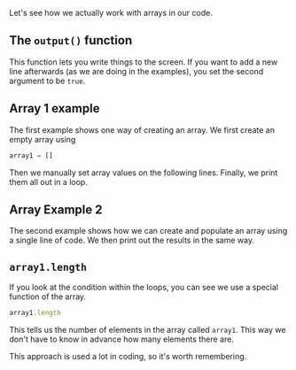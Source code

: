 Let's see how we actually work with arrays in our code.

## The `output()` function
This function lets you write things to the screen. If you want to add a new line afterwards (as we are doing in the examples), you set the second argument to be `true`.

## Array 1 example
The first example shows one way of creating an array. We first create an empty array using 

```javascript
array1 = []
```

Then we manually set array values on the following lines. Finally, we print them all out in a loop.

## Array Example 2
The second example shows how we can create and populate an array using a single line of code. We then print out the results in the same way.

## `array1.length`
If you look at the condition within the loops, you can see we use a special function of the array.

```javascript
array1.length
```
This tells us the number of elements in the array called `array1`. This way we don't have to know in advance how many elements there are.

This approach is used a lot in coding, so it's worth remembering.
